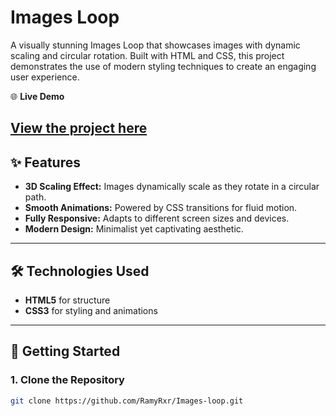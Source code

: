 # Images Loop

A visually stunning Images Loop that showcases images with dynamic scaling and circular rotation. Built with HTML and CSS, this project demonstrates the use of modern styling techniques to create an engaging user experience.

🌐 **Live Demo**  

[View the project here](https://images-loop.vercel.app/)
---

## ✨ Features
- **3D Scaling Effect:** Images dynamically scale as they rotate in a circular path.
- **Smooth Animations:** Powered by CSS transitions for fluid motion.
- **Fully Responsive:** Adapts to different screen sizes and devices.
- **Modern Design:** Minimalist yet captivating aesthetic.

---

## 🛠️ Technologies Used
- **HTML5** for structure
- **CSS3** for styling and animations

---

## 🚀 Getting Started

### 1. Clone the Repository
```bash
git clone https://github.com/RamyRxr/Images-loop.git

